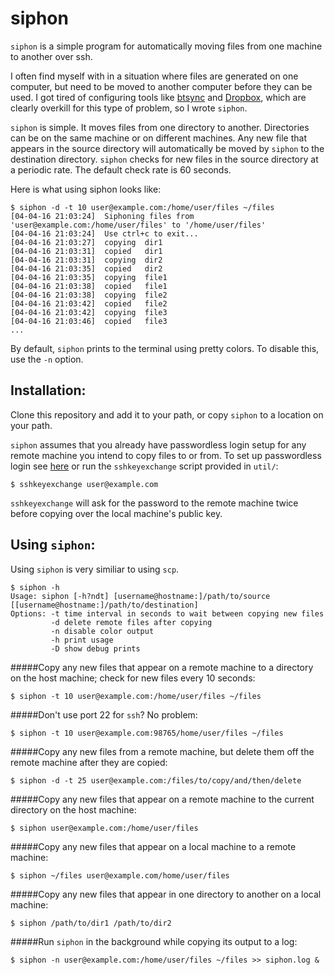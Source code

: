 # siphon
`siphon` is a simple program for automatically moving files from one machine to another over ssh.

I often find myself with in a situation where files are generated on one computer, but need to be moved to another computer before they can be used. I got tired of configuring tools like [btsync](https://www.getsync.com/) and [Dropbox](https://www.dropbox.com/), which are clearly overkill for this type of problem, so I wrote `siphon`. 
  
`siphon` is simple. It moves files from one directory to another. Directories can be on the same machine or on different machines. Any new file that appears in the source directory will automatically be moved by `siphon` to the destination directory. `siphon` checks for new files in the source directory at a periodic rate. The default check rate is 60 seconds.

Here is what using siphon looks like:

```
$ siphon -d -t 10 user@example.com:/home/user/files ~/files
[04-04-16 21:03:24]  Siphoning files from 'user@example.com:/home/user/files' to '/home/user/files'
[04-04-16 21:03:24]  Use ctrl+c to exit...
[04-04-16 21:03:27]  copying  dir1
[04-04-16 21:03:31]  copied   dir1
[04-04-16 21:03:31]  copying  dir2
[04-04-16 21:03:35]  copied   dir2
[04-04-16 21:03:35]  copying  file1
[04-04-16 21:03:38]  copied   file1
[04-04-16 21:03:38]  copying  file2
[04-04-16 21:03:42]  copied   file2
[04-04-16 21:03:42]  copying  file3
[04-04-16 21:03:46]  copied   file3
...
```

By default, `siphon` prints to the terminal using pretty colors. To disable this, use the `-n` option.

## Installation:

Clone this repository and add it to your path, or copy `siphon` to a location on your path.

`siphon` assumes that you already have passwordless login setup for any remote machine you intend to copy files to or from. To set up passwordless login see [here](http://www.linuxproblem.org/art_9.html) or run the `sshkeyexchange` script provided in `util/`:

```
$ sshkeyexchange user@example.com
```

`sshkeyexchange` will ask for the password to the remote machine twice before copying over the local machine's public key.

## Using `siphon`:

Using `siphon` is very similiar to using `scp`.

```
$ siphon -h
Usage: siphon [-h?ndt] [username@hostname:]/path/to/source [[username@hostname:]/path/to/destination]
Options: -t time interval in seconds to wait between copying new files
         -d delete remote files after copying
         -n disable color output
         -h print usage
         -D show debug prints
```

#####Copy any new files that appear on a remote machine to a directory on the host machine; check for new files every 10 seconds:

```
$ siphon -t 10 user@example.com:/home/user/files ~/files
```

#####Don't use port 22 for `ssh`? No problem:

```
$ siphon -t 10 user@example.com:98765/home/user/files ~/files
```

#####Copy any new files from a remote machine, but delete them off the remote machine after they are copied:

```
$ siphon -d -t 25 user@example.com:/files/to/copy/and/then/delete
```

#####Copy any new files that appear on a remote machine to the current directory on the host machine:

```
$ siphon user@example.com:/home/user/files
```

#####Copy any new files that appear on a local machine to a remote machine:

```
$ siphon ~/files user@example.com/home/user/files 
```

#####Copy any new files that appear in one directory to another on a local machine:

```
$ siphon /path/to/dir1 /path/to/dir2 
```

#####Run `siphon` in the background while copying its output to a log:

```
$ siphon -n user@example.com:/home/user/files ~/files >> siphon.log &
```


    

